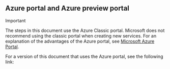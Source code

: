 ## Azure portal and Azure preview portal
> [!IMPORTANT]
> The steps in this document use the Azure Classic portal. Microsoft does not recommend using the classic portal when creating new services. For an explanation of the advantages of the Azure portal, see [Microsoft Azure Portal](https://azure.microsoft.com/features/azure-portal/). 
> 
> 

For a version of this document that uses the Azure portal, see the following link:


